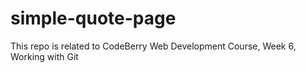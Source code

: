# simple-quote-page
This repo is related to CodeBerry Web Development Course, Week 6, Working with Git

